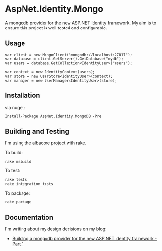 AspNet.Identity.Mongo
=====================

A mongodb provider for the new ASP.NET Identity framework. My aim is to ensure this project is well tested and configurable.

## Usage

	var client = new MongoClient("mongodb://localhost:27017");
	var database = client.GetServer().GetDatabase("mydb");
	var users = database.GetCollection<IdentityUser>("users");

	var context = new IdentityContext(users);
	var store = new UserStore<IdentityUser>(context);
	var manager = new UserManager<IdentityUser>(store);

## Installation

via nuget:

	Install-Package AspNet.Identity.MongoDB -Pre

## Building and Testing

I'm using the albacore project with rake.

To build:

	rake msbuild
	
To test:

	rake tests
	rake integration_tests

To package:
	
	rake package

## Documentation

I'm writing about my design decisions on my blog:

- [Building a mongodb provider for the new ASP.NET Identity framework - Part 1](http://devblog.wesmcclure.com/posts/building-a-mongodb-provider-for-the-new-asp.net-identity-framework-part-1)

